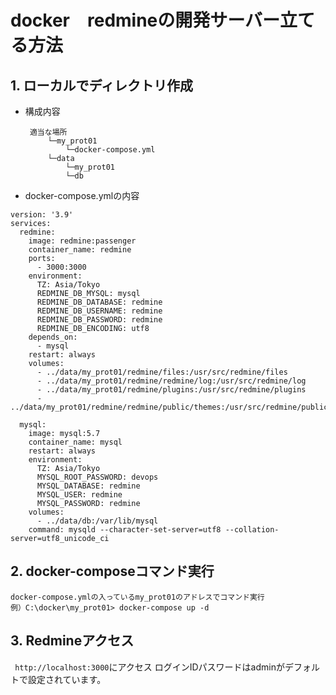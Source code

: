 # docker　redmineの開発サーバー立てる方法

## 1.  ローカルでディレクトリ作成
 * 構成内容

        適当な場所
            └─my_prot01
                └─docker-compose.yml
            └─data
                └─my_prot01
                └─db

* docker-compose.ymlの内容


``` 
version: '3.9'
services:
  redmine:
    image: redmine:passenger
    container_name: redmine
    ports:
      - 3000:3000
    environment:
      TZ: Asia/Tokyo
      REDMINE_DB_MYSQL: mysql
      REDMINE_DB_DATABASE: redmine
      REDMINE_DB_USERNAME: redmine
      REDMINE_DB_PASSWORD: redmine
      REDMINE_DB_ENCODING: utf8
    depends_on:
      - mysql
    restart: always
    volumes:
      - ../data/my_prot01/redmine/files:/usr/src/redmine/files
      - ../data/my_prot01/redmine/redmine/log:/usr/src/redmine/log
      - ../data/my_prot01/redmine/plugins:/usr/src/redmine/plugins
      - ../data/my_prot01/redmine/redmine/public/themes:/usr/src/redmine/public/themes

  mysql:
    image: mysql:5.7
    container_name: mysql
    restart: always
    environment:
      TZ: Asia/Tokyo
      MYSQL_ROOT_PASSWORD: devops
      MYSQL_DATABASE: redmine
      MYSQL_USER: redmine
      MYSQL_PASSWORD: redmine
    volumes:
      - ../data/db:/var/lib/mysql
    command: mysqld --character-set-server=utf8 --collation-server=utf8_unicode_ci
```

## 2.  docker-composeコマンド実行
    docker-compose.ymlの入っているmy_prot01のアドレスでコマンド実行
    例）C:\docker\my_prot01> docker-compose up -d


## 3.  Redmineアクセス
``` http://localhost:3000```にアクセス
ログインIDパスワードはadminがデフォルトで設定されています。